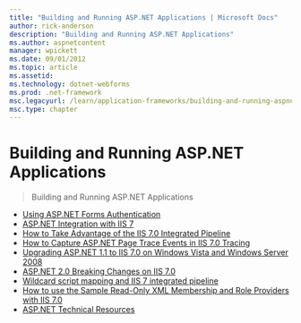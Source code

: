 ```yaml
---
title: "Building and Running ASP.NET Applications | Microsoft Docs"
author: rick-anderson
description: "Building and Running ASP.NET Applications"
ms.author: aspnetcontent
manager: wpickett
ms.date: 09/01/2012
ms.topic: article
ms.assetid: 
ms.technology: dotnet-webforms
ms.prod: .net-framework
msc.legacyurl: /learn/application-frameworks/building-and-running-aspnet-applications
msc.type: chapter
---
```

Building and Running ASP.NET Applications
====================
> Building and Running ASP.NET Applications


- [Using ASP.NET Forms Authentication](using-aspnet-forms-authentication.md)
- [ASP.NET Integration with IIS 7](aspnet-integration-with-iis.md)
- [How to Take Advantage of the IIS 7.0 Integrated Pipeline](how-to-take-advantage-of-the-iis-integrated-pipeline.md)
- [How to Capture ASP.NET Page Trace Events in IIS 7.0 Tracing](how-to-capture-aspnet-page-trace-events-in-iis-tracing.md)
- [Upgrading ASP.NET 1.1 to IIS 7.0 on Windows Vista and Windows Server 2008](upgrading-aspnet-11-to-iis-on-windows-vista-and-windows-server-2008.md)
- [ASP.NET 2.0 Breaking Changes on IIS 7.0](aspnet-20-breaking-changes-on-iis.md)
- [Wildcard script mapping and IIS 7 integrated pipeline](wildcard-script-mapping-and-iis-integrated-pipeline.md)
- [How to use the Sample Read-Only XML Membership and Role Providers with IIS 7.0](how-to-use-the-sample-read-only-xml-membership-and-role-providers-with-iis.md)
- [ASP.NET Technical Resources](aspnet-technical-resources.md)